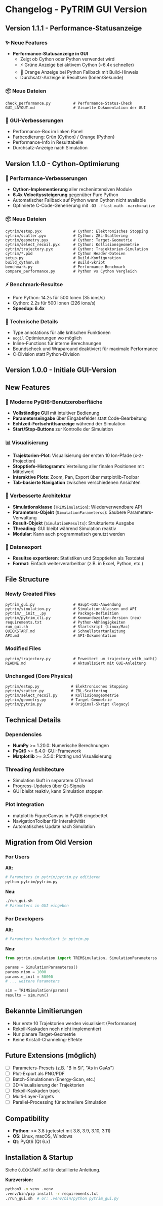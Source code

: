 # Changelog - PyTRIM GUI Version

## Version 1.1.1 - Performance-Statusanzeige

### ✨ Neue Features
- **Performance-Statusanzeige in GUI**
  - Zeigt ob Cython oder Python verwendet wird
  - ⚡ Grüne Anzeige bei aktivem Cython (~6.4x schneller)
  - 🐍 Orange Anzeige bei Python Fallback mit Build-Hinweis
  - Durchsatz-Anzeige in Resultsen (Ionen/Sekunde)
  
### 📦 Neue Dateien
```
check_performance.py          # Performance-Status-Check
GUI_LAYOUT.md                 # Visuelle Dokumentation der GUI
```

### 🎨 GUI-Verbesserungen
- Performance-Box im linken Panel
- Farbcodierung: Grün (Cython) / Orange (Python)
- Performance-Info in Resulttabelle
- Durchsatz-Anzeige nach Simulation

## Version 1.1.0 - Cython-Optimierung

### 🚀 Performance-Verbesserungen
- **Cython-Implementierung** aller rechenintensiven Module
- **6.4x Velocityssteigerung** gegenüber Pure Python
- Automatischer Fallback auf Python wenn Cython nicht available
- Optimierte C-Code-Generierung mit `-O3 -ffast-math -march=native`

### 📦 Neue Dateien
```
cytrim/estop.pyx              # Cython: Elektronisches Stopping
cytrim/scatter.pyx            # Cython: ZBL-Scattering
cytrim/geometry.pyx           # Cython: Target-Geometrie
cytrim/select_recoil.pyx      # Cython: Kollisionsgeometrie
cytrim/trajectory.pyx         # Cython: Trajektorien-Simulation
cytrim/*.pxd                  # Cython Header-Dateien
setup.py                      # Build-Konfiguration
build_cython.sh               # Build-Skript
benchmark.py                  # Performance-Benchmark
compare_performance.py        # Python vs Cython Vergleich
```

### ⚡ Benchmark-Resultse
- Pure Python: 14.2s für 500 Ionen (35 ions/s)
- Cython: 2.2s für 500 Ionen (226 ions/s)
- **Speedup: 6.4x**

### 🔧 Technische Details
- Type annotations für alle kritischen Funktionen
- `nogil` Optimierungen wo möglich
- Inline-Functions für interne Berechnungen
- Boundscheck und Wraparound deaktiviert für maximale Performance
- C-Division statt Python-Division

## Version 1.0.0 - Initiale GUI-Version

## New Features

### 🎨 Moderne PyQt6-Benutzeroberfläche
- **Vollständige GUI** mit intuitiver Bedienung
- **Parameterseingabe** über Eingabefelder statt Code-Bearbeitung
- **Echtzeit-Fortschrittsanzeige** während der Simulation
- **Start/Stop-Buttons** zur Kontrolle der Simulation

### 📊 Visualisierung
- **Trajektorien-Plot**: Visualisierung der ersten 10 Ion-Pfade (x-z-Projection)
- **Stopptiefe-Histogramm**: Verteilung aller finalen Positionen mit Mittelwert
- **Interaktive Plots**: Zoom, Pan, Export über matplotlib-Toolbar
- **Tab-basierte Navigation** zwischen verschiedenen Ansichten

### 🔧 Verbesserte Architektur
- **Simulationsklasse** (`TRIMSimulation`): Wiederverwendbare API
- **Parameters-Objekt** (`SimulationParameterss`): Saubere Parameters-Verwaltung
- **Result-Objekt** (`SimulationResults`): Strukturierte Ausgabe
- **Threading**: GUI bleibt während Simulation reaktiv
- **Modular**: Kann auch programmatisch genutzt werden

### 💾 Datenexport
- **Resultse exportieren**: Statistiken und Stopptiefen als Textdatei
- **Format**: Einfach weiterverarbeitbar (z.B. in Excel, Python, etc.)

## File Structure

### Newly Created Files
```
pytrim_gui.py                 # Haupt-GUI-Anwendung
pytrim/simulation.py          # Simulationsklassen und API
pytrim/__init__.py            # Package-Definition
pytrim/pytrim_cli.py          # Kommandozeilen-Version (neu)
requirements.txt              # Python-Abhängigkeiten
run_gui.sh                    # Startskript (Linux/Mac)
QUICKSTART.md                 # Schnellstartanleitung
API.md                        # API-Dokumentation
```

### Modified Files
```
pytrim/trajectory.py          # Erweitert um trajectory_with_path()
README.md                     # Aktualisiert mit GUI-Anleitung
```

### Unchanged (Core Physics)
```
pytrim/estop.py              # Elektronisches Stopping
pytrim/scatter.py            # ZBL-Scattering
pytrim/select_recoil.py      # Kollisionsgeometrie
pytrim/geometry.py           # Target-Geometrie
pytrim/pytrim.py             # Original-Skript (legacy)
```

## Technical Details

### Dependencies
- **NumPy** >= 1.20.0: Numerische Berechnungen
- **PyQt6** >= 6.4.0: GUI-Framework
- **Matplotlib** >= 3.5.0: Plotting und Visualisierung

### Threading Architecture
- Simulation läuft in separatem QThread
- Progress-Updates über Qt-Signals
- GUI bleibt reaktiv, kann Simulation stoppen

### Plot Integration
- matplotlib FigureCanvas in PyQt6 eingebettet
- NavigationToolbar für Interaktivität
- Automatisches Update nach Simulation

## Migration from Old Version

### For Users
**Alt:**
```bash
# Parameters in pytrim/pytrim.py editieren
python pytrim/pytrim.py
```

**Neu:**
```bash
./run_gui.sh
# Parameters in GUI eingeben
```

### For Developers
**Alt:**
```python
# Parameters hardcodiert in pytrim.py
```

**Neu:**
```python
from pytrim.simulation import TRIMSimulation, SimulationParameterss

params = SimulationParameterss()
params.nion = 1000
params.e_init = 50000
# ... weitere Parameters

sim = TRIMSimulation(params)
results = sim.run()
```

## Bekannte Limitierungen

- Nur erste 10 Trajektorien werden visualisiert (Performance)
- Rekoil-Kaskaden noch nicht implementiert
- Nur planare Target-Geometrie
- Keine Kristall-Channeling-Effekte

## Future Extensions (möglich)

- [ ] Parameters-Presets (z.B. "B in Si", "As in GaAs")
- [ ] Plot-Export als PNG/PDF
- [ ] Batch-Simulationen (Energy-Scan, etc.)
- [ ] 3D-Visualisierung der Trajektorien
- [ ] Rekoil-Kaskaden track
- [ ] Multi-Layer-Targets
- [ ] Parallel-Processing für schnellere Simulation

## Compatibility

- **Python**: >= 3.8 (getestet mit 3.8, 3.9, 3.10, 3.11)
- **OS**: Linux, macOS, Windows
- **Qt**: PyQt6 (Qt 6.x)

## Installation & Startup

Siehe `QUICKSTART.md` für detaillierte Anleitung.

**Kurzversion:**
```bash
python3 -m venv .venv
.venv/bin/pip install -r requirements.txt
./run_gui.sh  # or: .venv/bin/python pytrim_gui.py
```
